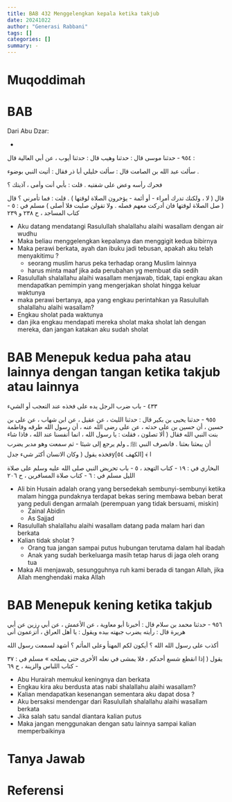 ```yaml
---
title: BAB 432 Menggelengkan kepala ketika takjub
date: 20241022
author: "Generasi Rabbani"
tags: []
categories: []
summary: -
---
```


# Muqoddimah

# BAB 

Dari Abu Dzar:

- 

٩٥٤ - حدثنا موسى قال : حدثنا وهيب قال : حدثنا أيوب ، عن أبي العالية قال :

سألت عبد الله بن الصامت قال : سألت خليلي أبا ذر فقال : أتيت النبي بوضوء .

فحرك رأسه وعض على شفتيه . قلت : بأبي أنت وأمى ، آذيتك ؟ 

قال ( لا ، ولكنك تدرك أمراء - أو أئمة - يؤخرون الصلاة لوقتها ) . قلت : فما تأمرني ؟ قال ( صل الصلاة لوقتها فان أدركت معهم فصله . ولا تقولن صليت فلا أصلى ) مسلم في : ٥ - كتاب المساجد ، ح ۲۳۸ و ۲۳۹

- Aku datang mendatangi Rasulullah shalallahu alaihi wasallam dengan air wudhu
- Maka beliau menggelengkan kepalanya dan menggigit kedua bibirnya 
- Maka perawi berkata, ayah dan ibuku jadi tebusan, apakah aku telah menyakitimu ?
  - seorang muslim harus peka terhadap orang Muslim lainnya 
  - harus minta maaf jika ada perubahan yg membuat dia sedih
- Rasulullah shalallahu alaihi wasallam menjawab, tidak, tapi engkau akan mendapatkan pemimpin yang mengerjakan sholat hingga keluar waktunya 
- maka perawi bertanya, apa yang engkau perintahkan ya Rasulullah shalallahu alaihi wasallam?
- Engkau sholat pada waktunya
- dan jika engkau mendapati mereka sholat maka sholat lah dengan mereka, dan jangan katakan aku sudah sholat 

# BAB Menepuk kedua paha atau lainnya dengan tangan ketika takjub atau lainnya 

٤٣٣ - باب ضرب الرجل يده على فخذه عند التعجب أو الشيء

٩٥٥ - حدثنا يحيى بن بكير قال : حدثنا الليث ، عن عقيل ، عن ابن شهاب ، عن على بن حسين ، أن حسين بن على حدثه ، عن على رضى الله عنه ، أن رسول الله طرقه وفاطمة بنت النبي الله فقال ( ألا تصلون ، فقلت : يا رسول الله ، انما أنفسنا عند الله ، فاذا شاء أن يبعثنا بعثنا . فانصرف النبي ﷺ ـ ولم يرجع إلى شيئا - ثم سمعت وهو مدبر يضرب فخذه يقول ( وكان الانسان أكثر شيء جدلyا ﴾ [الكهف ٥٤]

البخاري في : ١٩ - كتاب التهجد ، ٥ - باب تحريض النبي صلى الله عليه وسلم على صلاة الليل مسلم في : ٦ - كتاب صلاة المسافرين ، ح ٢٠٦

- Ali bin Husain adalah orang yang bersedekah sembunyi-sembunyi ketika malam hingga pundaknya terdapat bekas sering membawa beban berat yang peduli dengan armalah (perempuan yang tidak bersuami, miskin)
  - Zainal Abidin
  - As Sajjad
- Rasulullah shalallahu alaihi wasallam datang pada malam hari dan berkata
- Kalian tidak sholat ? 
  - Orang tua jangan sampai putus hubungan terutama dalam hal ibadah 
  - Anak yang sudah berkeluarga masih tetap harus di jaga oleh orang tua 
- Maka Ali menjawab, sesungguhnya ruh kami berada di tangan Allah, jika Allah menghendaki maka Allah 

# BAB Menepuk kening ketika takjub

٩٥٦ - حدثنا محمد بن سلام قال : أخبرنا أبو معاوية ، عن الأعمش ، عن أبي رزين عن أبي هريرة قال : رأيته يضرب جبهته بيده ويقول : يا أهل العراق ، أتزعمون أنى

أكذب على رسول الله الله ؟ أيكون لكم المهنأ وعلى المأثم ؟ أشهد لسمعت رسول الله

يقول ( إذا انقطع شسع أحدكم ، فلا يمشى في نعله الأخرى حتى يصلحه » مسلم في : ٣٧ - كتاب اللباس والزينة ، ح ٦٩

- Abu Hurairah memukul keningnya dan berkata 
- Engkau kira aku berdusta atas nabi shalallahu alaihi wasallam?
- Kalian mendapatkan kesenangan sementara aku dapat dosa ?
- Aku bersaksi mendengar dari Rasulullah shalallahu alaihi wasallam berkata 
- Jika salah satu sandal diantara kalian putus 
- Maka jangan menggunakan dengan satu lainnya sampai kalian memperbaikinya 

# Tanya Jawab

# Referensi